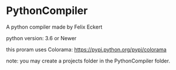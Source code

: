 # PythonCompiler
A python compiler made by Felix Eckert

python version: 3.6 or Newer

this proram uses Colorama: https://pypi.python.org/pypi/colorama

note: you may create a projects folder in the PythonCompiler folder.
